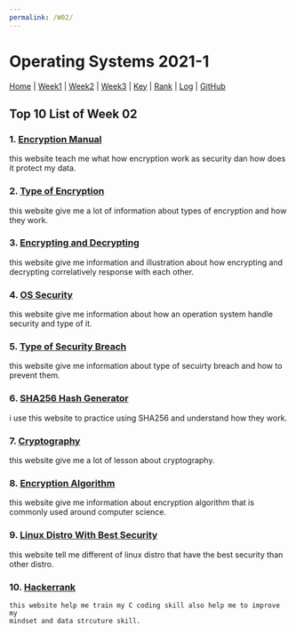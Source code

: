 ```yaml
---
permalink: /W02/
---
```


# Operating Systems 2021-1

[Home](../) |
[Week1](../W01/) |
[Week2](../W02/) |
[Week3](../W03/) |
[Key](../TXT/mypubkey.txt) |
[Rank](../TXT/myrank.txt) |
[Log](../TXT/mylog.txt) |
[GitHub](https://github.com/nofamex/os211)

## Top 10 List of Week 02

### 1. [Encryption Manual](https://us.norton.com/internetsecurity-privacy-what-is-encryption.html)<br>

this website teach me what how encryption work as
security dan how does it protect my data.

### 2. [Type of Encryption](https://www.cloudflare.com/learning/ssl/what-is-encryption/)<br>

this website give me a lot of information about
types of encryption and how they work.

### 3. [Encrypting and Decrypting](https://www.guru99.com/difference-encryption-decryption.html)<br>

this website give me information and illustration about
how encrypting and decrypting correlatively response with each other.

### 4. [OS Security](https://www.tutorialspoint.com/operating_system/os_security.htm)<br>

this website give me information about how an
operation system handle security and type of it.

### 5. [Type of Security Breach](https://www.solarwindsmsp.com/blog/types-of-security-breaches-and-how-to-prevent-them)<br>

this website give me information about type of secuirty breach
and how to prevent them.

### 6. [SHA256 Hash Generator](https://passwordsgenerator.net/sha256-hash-generator/)<br>

i use this website to practice using SHA256 and understand how they work.

### 7. [Cryptography](https://www.khanacademy.org/computing/computer-science/cryptography/)<br>

this website give me a lot of lesson about cryptography.

### 8. [Encryption Algorithm](https://www.toptenreviews.com/encryption-algorithms)<br>

this website give me information about encryption algorithm
that is commonly used around computer science.

### 9. [Linux Distro With Best Security](https://techlog360.com/secure-linux-distributions-privacy-protection/)<br>

this website tell me different of linux distro
that have the best security than other distro.

### 10. [Hackerrank](https://www.hackerrank.com/)<br>

    this website help me train my C coding skill also help me to improve my
    mindset and data strcuture skill.
